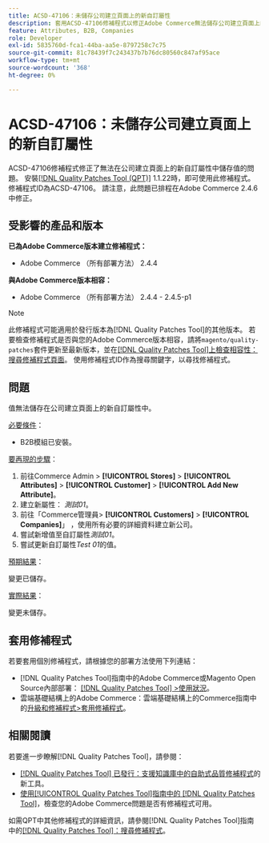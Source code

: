```yaml
---
title: ACSD-47106：未儲存公司建立頁面上的新自訂屬性
description: 套用ACSD-47106修補程式以修正Adobe Commerce無法儲存公司建立頁面上的新自訂屬性中的值的問題。
feature: Attributes, B2B, Companies
role: Developer
exl-id: 5835760d-fca1-44ba-aa5e-8797258c7c75
source-git-commit: 81c78439f7c243437b7b76dc80560c847af95ace
workflow-type: tm+mt
source-wordcount: '368'
ht-degree: 0%

---
```


# ACSD-47106：未儲存公司建立頁面上的新自訂屬性

ACSD-47106修補程式修正了無法在公司建立頁面上的新自訂屬性中儲存值的問題。 安裝[[!DNL Quality Patches Tool (QPT)]](https://experienceleague.adobe.com/zh-hant/docs/commerce-knowledge-base/kb/announcements/commerce-announcements/magento-quality-patches-released-new-tool-to-self-serve-quality-patches) 1.1.22時，即可使用此修補程式。 修補程式ID為ACSD-47106。 請注意，此問題已排程在Adobe Commerce 2.4.6中修正。

## 受影響的產品和版本

**已為Adobe Commerce版本建立修補程式：**

* Adobe Commerce （所有部署方法） 2.4.4

**與Adobe Commerce版本相容：**

* Adobe Commerce （所有部署方法） 2.4.4 - 2.4.5-p1

>[!NOTE]
>
>此修補程式可能適用於發行版本為[!DNL Quality Patches Tool]的其他版本。 若要檢查修補程式是否與您的Adobe Commerce版本相容，請將`magento/quality-patches`套件更新至最新版本，並在[[!DNL Quality Patches Tool]上檢查相容性：搜尋修補程式頁面](https://experienceleague.adobe.com/tools/commerce-quality-patches/index.html?lang=zh-Hant)。 使用修補程式ID作為搜尋關鍵字，以尋找修補程式。

## 問題

值無法儲存在公司建立頁面上的新自訂屬性中。

<u>必要條件</u>：

* B2B模組已安裝。

<u>要再現的步驟</u>：

1. 前往Commerce Admin > **[!UICONTROL Stores]** > **[!UICONTROL Attributes]** > **[!UICONTROL Customer]** > **[!UICONTROL Add New Attribute]**。
1. 建立新屬性： _測試01_。
1. 前往「Commerce管理員> **[!UICONTROL Customers]** > **[!UICONTROL Companies]**」 ，使用所有必要的詳細資料建立新公司。
1. 嘗試新增值至自訂屬性&#x200B;_測試01_。
1. 嘗試更新自訂屬性&#x200B;_Test 01_&#x200B;的值。

<u>預期結果</u>：

變更已儲存。

<u>實際結果</u>：

變更未儲存。

## 套用修補程式

若要套用個別修補程式，請根據您的部署方法使用下列連結：

* [!DNL Quality Patches Tool]指南中的Adobe Commerce或Magento Open Source內部部署： [[!DNL Quality Patches Tool] >使用狀況](/help/tools/quality-patches-tool/usage.md)。
* 雲端基礎結構上的Adobe Commerce：雲端基礎結構上的Commerce指南中的[升級和修補程式>套用修補程式](https://experienceleague.adobe.com/docs/commerce-cloud-service/user-guide/develop/upgrade/apply-patches.html?lang=zh-Hant)。

## 相關閱讀

若要進一步瞭解[!DNL Quality Patches Tool]，請參閱：

* [[!DNL Quality Patches Tool] 已發行：支援知識庫中的自助式品質修補程式](https://experienceleague.adobe.com/zh-hant/docs/commerce-knowledge-base/kb/announcements/commerce-announcements/magento-quality-patches-released-new-tool-to-self-serve-quality-patches)的新工具。
* [使用[!UICONTROL Quality Patches Tool]指南中的 [!DNL Quality Patches Tool]](/help/tools/quality-patches-tool/patches-available-in-qpt/check-patch-for-magento-issue-with-magento-quality-patches.md)，檢查您的Adobe Commerce問題是否有修補程式可用。


如需QPT中其他修補程式的詳細資訊，請參閱[!DNL Quality Patches Tool]指南中的[[!DNL Quality Patches Tool]：搜尋修補程式](https://experienceleague.adobe.com/tools/commerce-quality-patches/index.html?lang=zh-Hant)。
